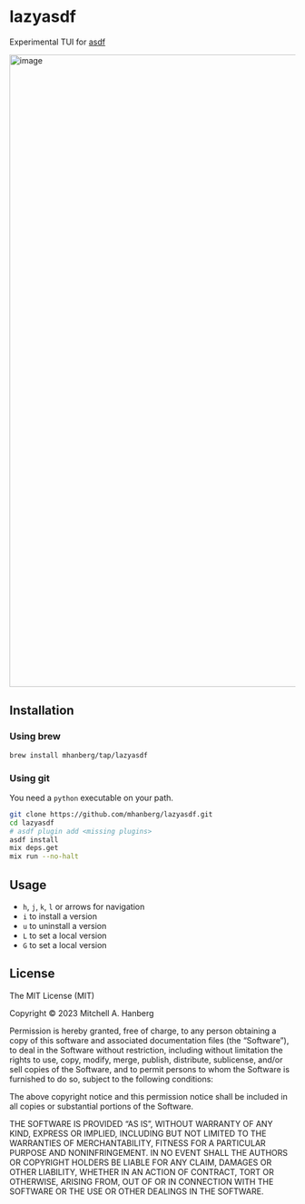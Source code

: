 # lazyasdf

Experimental TUI for [asdf](https://asdf-vm.com/)

<img width="1115" alt="image" src="https://user-images.githubusercontent.com/5523984/222877102-f76cb0cf-4f05-4b93-8db0-636cc8e6494d.png">

## Installation

### Using brew

`brew install mhanberg/tap/lazyasdf`

### Using git

You need a `python` executable on your path.

```bash
git clone https://github.com/mhanberg/lazyasdf.git
cd lazyasdf
# asdf plugin add <missing plugins>
asdf install
mix deps.get
mix run --no-halt
```

## Usage

- `h`, `j`, `k`, `l` or arrows for navigation
- `i` to install a version
- `u` to uninstall a version
- `L` to set a local version
- `G` to set a local version

## License

The MIT License (MIT)

Copyright © 2023 Mitchell A. Hanberg

Permission is hereby granted, free of charge, to any person obtaining a copy of this software and associated documentation files (the “Software”), to deal in the Software without restriction, including without limitation the rights to use, copy, modify, merge, publish, distribute, sublicense, and/or sell copies of the Software, and to permit persons to whom the Software is furnished to do so, subject to the following conditions:

The above copyright notice and this permission notice shall be included in all copies or substantial portions of the Software.

THE SOFTWARE IS PROVIDED “AS IS”, WITHOUT WARRANTY OF ANY KIND, EXPRESS OR IMPLIED, INCLUDING BUT NOT LIMITED TO THE WARRANTIES OF MERCHANTABILITY, FITNESS FOR A PARTICULAR PURPOSE AND NONINFRINGEMENT. IN NO EVENT SHALL THE AUTHORS OR COPYRIGHT HOLDERS BE LIABLE FOR ANY CLAIM, DAMAGES OR OTHER LIABILITY, WHETHER IN AN ACTION OF CONTRACT, TORT OR OTHERWISE, ARISING FROM, OUT OF OR IN CONNECTION WITH THE SOFTWARE OR THE USE OR OTHER DEALINGS IN THE SOFTWARE.
